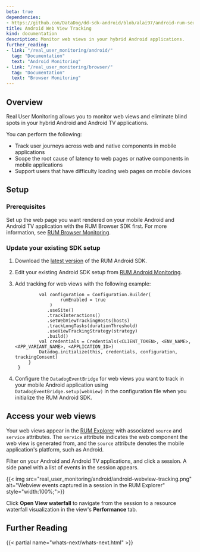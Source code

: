 ```yaml
---
beta: true
dependencies: 
- https://github.com/DataDog/dd-sdk-android/blob/alai97/android-rum-services-doc-update/docs/web_view_tracking.md
title: Android Web View Tracking
kind: documentation
description: Monitor web views in your hybrid Android applications.
further_reading:
- link: "/real_user_monitoring/android/"
  tag: "Documentation"
  text: "Android Monitoring"
- link: "/real_user_monitoring/browser/"
  tag: "Documentation"
  text: "Browser Monitoring"
---
```


## Overview

Real User Monitoring allows you to monitor web views and eliminate blind spots in your hybrid Android and Android TV applications.

You can perform the following:

- Track user journeys across web and native components in mobile applications
- Scope the root cause of latency to web pages or native components in mobile applications
- Support users that have difficulty loading web pages on mobile devices

## Setup

### Prerequisites

Set up the web page you want rendered on your mobile Android and Android TV application with the RUM Browser SDK first. For more information, see [RUM Browser Monitoring][1].

### Update your existing SDK setup

1. Download the [latest version][2] of the RUM Android SDK.
2. Edit your existing Android SDK setup from [RUM Android Monitoring][3].
3. Add tracking for web views with the following example:

   ```
            val configuration = Configuration.Builder(
                    rumEnabled = true
                )
               .useSite()
               .trackInteractions()
               .setWebViewTrackingHosts(hosts)
               .trackLongTasks(durationThreshold)
               .useViewTrackingStrategy(strategy)
               .build()
            val credentials = Credentials(<CLIENT_TOKEN>, <ENV_NAME>, <APP_VARIANT_NAME>, <APPLICATION_ID>)
            Datadog.initialize(this, credentials, configuration, trackingConsent)
        }
    }
   ```

4. Configure the `DatadogEventBridge` for web views you want to track in your mobile Android application using `DatadogEventBridge.setup(webView)` in the configuration file when you initialize the RUM Android SDK.

## Access your web views

Your web views appear in the [RUM Explorer][4] with associated `source` and `service` attributes. The `service` attribute indicates the web component the web view is generated from, and the `source` attribute denotes the mobile application's platform, such as Android. 

Filter on your Android and Android TV applications, and click a session. A side panel with a list of events in the session appears. 

{{< img src="real_user_monitoring/android/android-webview-tracking.png" alt="Webview events captured in a session in the RUM Explorer" style="width:100%;">}}

Click **Open View waterfall** to navigate from the session to a resource waterfall visualization in the view's **Performance** tab. 

## Further Reading

{{< partial name="whats-next/whats-next.html" >}}

[1]: https://docs.datadoghq.com/real_user_monitoring/browser/#npm
[2]: https://search.maven.org/artifact/com.datadoghq/dd-sdk-android/1.12.0-beta1/aar
[3]: https://docs.datadoghq.com/real_user_monitoring/android/?tab=kotlin#setup
[4]: https://app.datadoghq.com/rum/explorer
